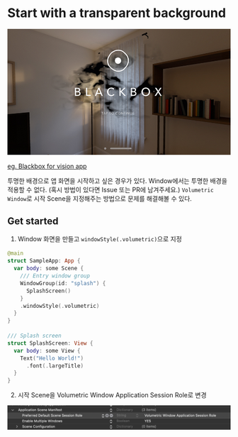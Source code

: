 # Start with a transparent background

<img src = "./Files/002-blackbox-vision-app.png" />

[eg. Blackbox for vision app](https://apps.apple.com/us/app/blackbox-for-vision/id6458588937)

투명한 배경으로 앱 화면을 시작하고 싶은 경우가 있다. Window에서는 투명한 배경을 적용할 수 없다. (혹시 방법이 있다면 Issue 또는 PR에 남겨주세요.) `Volumetric Window`로 시작 Scene을 지정해주는 방법으로 문제를 해결해볼 수 있다. 

## Get started

1. Window 화면을 만들고 `windowStyle(.volumetric)`으로 지정
```swift
@main
struct SampleApp: App {
  var body: some Scene {
    /// Entry window group
    WindowGroup(id: "splash") {
      SplashScreen()
    }
    .windowStyle(.volumetric)
  }
}

/// Splash screen
struct SplashScreen: View {
  var body: some View {
    Text("Hello World!")
      .font(.largeTitle)
  }
}
```

2. 시작 Scene을 Volumetric Window Application Session Role로 변경
<img src = "./Files/002-plist-scene.png" />
